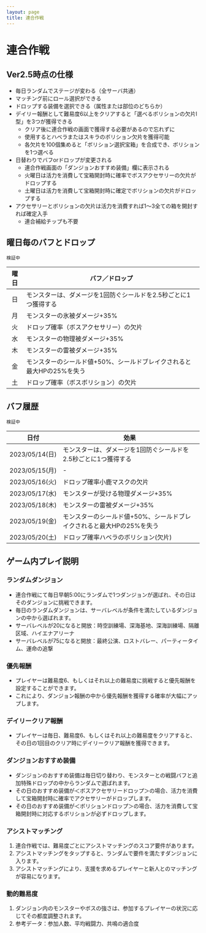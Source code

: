 ```yaml
---
layout: page
title: 連合作戦
---
```


# 連合作戦

## Ver2.5時点の仕様
* 毎日ランダムでステージが変わる（全サーバ共通）
* マッチング前にロール選択ができる
* ドロップする装備を選択できる（属性または部位のどちらか）
* デイリー報酬として難易度6以上をクリアすると「選べるボリションの欠片Ⅰ型」を3つが獲得できる
  * クリア後に連合作戦の画面で獲得する必要があるので忘れずに
  * 使用するとハベラまたはスキラのボリション欠片を獲得可能
  * 各欠片を100個集めると「ボリション選択宝箱」を合成でき、ボリションを1つ選べる
* 日替わりでバフorドロップが変更される
  * 連合作戦画面の「ダンジョンおすすめ装備」欄に表示される
  * 火曜日は活力を消費して宝箱開封時に確率でボスアクセサリーの欠片がドロップする
  * 土曜日は活力を消費して宝箱開封時に確定でボリションの欠片がドロップする
* アクセサリーとボリションの欠片は活力を消費すれば1～3全ての箱を開封すれば確定入手
  * 連合補給チップも不要

## 曜日毎のバフとドロップ

```
検証中
```

| 曜日 | バフ／ドロップ |
| :--: | --- |
| 日 | モンスターは、ダメージを1回防ぐシールドを2.5秒ごとに1つ獲得する |
| 月 | モンスターの氷被ダメージ+35% |
| 火 | ドロップ確率（ボスアクセサリー）の欠片 |
| 水 | モンスターの物理被ダメージ+35% |
| 木 | モンスターの雷被ダメージ+35% |
| 金 | モンスターのシールド値+50%、シールドブレイクされると最大HPの25%を失う |
| 土 | ドロップ確率（ボスボリション）の欠片 |

## バフ履歴

```
検証中
```

| 日付 | 効果 |
| :---: | --- |
| 2023/05/14(日) | モンスターは、ダメージを1回防ぐシールドを2.5秒ごとに1つ獲得する |
| 2023/05/15(月) | - |
| 2023/05/16(火) | ドロップ確率小鹿マスクの欠片 |
| 2023/05/17(水) | モンスターが受ける物理ダメージ+35% |
| 2023/05/18(木) | モンスターの雷被ダメージ+35% |
| 2023/05/19(金) | モンスターのシールド値+50%、シールドブレイクされると最大HPの25%を失う |
| 2023/05/20(土) | ドロップ確率ハベラのボリション(欠片) |

## ゲーム内プレイ説明

### ランダムダンジョン
* 連合作戦にて毎日早朝5:00にランダムで1つダンジョンが選ばれ、その日はそのダンジョンに挑戦できます。
* 毎日のランダムダンジョンは、サーバレベルが条件を満たしているダンジョンの中から選ばれます。
* サーバレベルが20になると開放：時空訓練場、深海基地、深海訓練場、隔離区域、ハイエナアリーナ
* サーバレベルが75になると開放：最終公演、ロストバレー、パーティータイム、運命の追撃

### 優先報酬
* プレイヤーは難易度6、もしくはそれ以上の難易度に挑戦すると優先報酬を設定することができます。
* これにより、ダンジョン報酬の中から優先報酬を獲得する確率が大幅にアップします。

### デイリークリア報酬
* プレイヤーは毎日、難易度6、もしくはそれ以上の難易度をクリアすると、その日の1回目のクリア時にデイリークリア報酬を獲得できます。

### ダンジョンおすすめ装備
* ダンジョンのおすすめ装備は毎日切り替わり、モンスターとの戦闘バフと追加特殊ドロップの中からランダムで選ばれます。
* その日のおすすめ装備が＜ボスアクセサリードロップ＞の場合、活力を消費して宝箱開封時に確率でアクセサリーがドロップします。
* その日のおすすめ装備が＜ボリションドロップ＞の場合、活力を消費して宝箱開封時に対応するボリションが必ずドロップします。

### アシストマッチング
1. 連合作戦では、難易度ごとにアシストマッチングのスコア要件があります。
2. アシストマッチングをタップすると、ランダムで要件を満たすダンジョンに入ります。
3. アシストマッチングにより、支援を求めるプレイヤーと新人とのマッチングが容易になります。

### 動的難易度
1. ダンジョン内のモンスターやボスの強さは、参加するプレイヤーの状況に応じてその都度調整されます。
2. 参考データ：参加人数、平均戦闘力、共鳴の適合度

